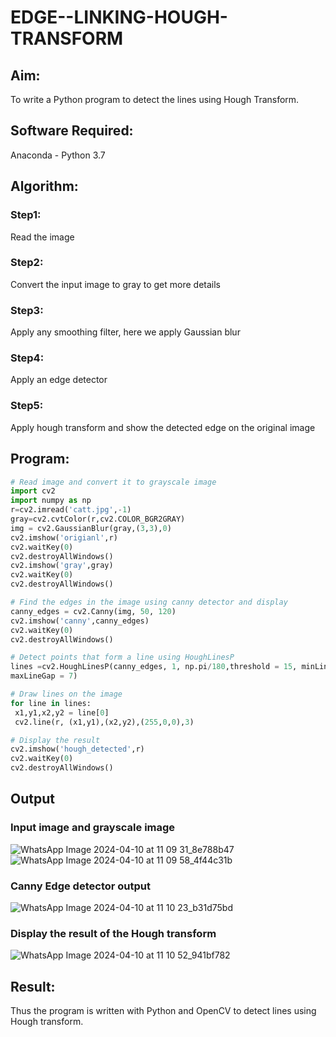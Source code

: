 # EDGE--LINKING-HOUGH-TRANSFORM
## Aim:
To write a Python program to detect the lines using Hough Transform.

## Software Required:
Anaconda - Python 3.7

## Algorithm:
### Step1:
Read the image

### Step2:
Convert the input image to gray to get more details

### Step3:
Apply any smoothing filter, here we apply Gaussian blur

### Step4:
Apply an edge detector

### Step5:
Apply hough transform and show the detected edge on the original image


## Program:
```Python
# Read image and convert it to grayscale image
import cv2
import numpy as np
r=cv2.imread('catt.jpg',-1)
gray=cv2.cvtColor(r,cv2.COLOR_BGR2GRAY)
img = cv2.GaussianBlur(gray,(3,3),0)
cv2.imshow('origianl',r)
cv2.waitKey(0)
cv2.destroyAllWindows()
cv2.imshow('gray',gray)
cv2.waitKey(0)
cv2.destroyAllWindows()

# Find the edges in the image using canny detector and display
canny_edges = cv2.Canny(img, 50, 120)
cv2.imshow('canny',canny_edges)
cv2.waitKey(0)
cv2.destroyAllWindows()

# Detect points that form a line using HoughLinesP
lines =cv2.HoughLinesP(canny_edges, 1, np.pi/180,threshold = 15, minLineLength =5 ,
maxLineGap = 7)

# Draw lines on the image
for line in lines:
 x1,y1,x2,y2 = line[0]
 cv2.line(r, (x1,y1),(x2,y2),(255,0,0),3)

# Display the result
cv2.imshow('hough_detected',r)
cv2.waitKey(0)
cv2.destroyAllWindows()
```
## Output

### Input image and grayscale image
![WhatsApp Image 2024-04-10 at 11 09 31_8e788b47](https://github.com/Ragu-123/Edge-Linking-using-Hough-Transformm/assets/113915622/32386311-5adf-4c16-914d-c233b2e33777)
![WhatsApp Image 2024-04-10 at 11 09 58_4f44c31b](https://github.com/Ragu-123/Edge-Linking-using-Hough-Transformm/assets/113915622/f7d7fd9d-66a9-49b1-86c2-cba7c02f2e5c)


### Canny Edge detector output
![WhatsApp Image 2024-04-10 at 11 10 23_b31d75bd](https://github.com/Ragu-123/Edge-Linking-using-Hough-Transformm/assets/113915622/67580a82-e08a-4186-9e7f-f1aac20d2717)



### Display the result of the Hough transform
![WhatsApp Image 2024-04-10 at 11 10 52_941bf782](https://github.com/Ragu-123/Edge-Linking-using-Hough-Transformm/assets/113915622/5a5b96d4-3a64-452b-8e21-f7975d416303)




## Result:
Thus the program is written with Python and OpenCV to detect lines using Hough transform. 
